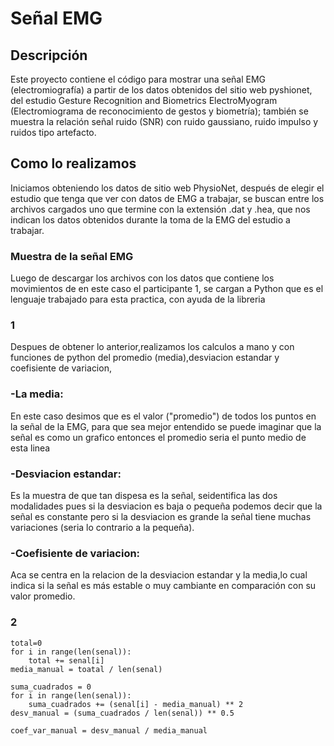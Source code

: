 # Señal EMG

## Descripción 
Este proyecto contiene el código para mostrar una señal EMG (electromiografía) a partir de los datos obtenidos del sitio web pyshionet, del estudio Gesture Recognition and Biometrics ElectroMyogram (Electromiograma de reconocimiento de gestos y biometría); también se muestra la relación señal ruido (SNR) con ruido gaussiano, ruido impulso y ruidos tipo artefacto.  

## Como lo realizamos 
Iniciamos obteniendo los datos de sitio web PhysioNet, después de elegir el estudio que tenga que ver con datos de EMG a trabajar, se buscan entre los archivos cargados uno que termine con la extensión .dat y .hea, que nos indican los datos obtenidos durante la toma de la EMG del estudio a trabajar.  
### Muestra de la señal EMG
Luego de descargar los archivos con los datos que contiene los movimientos de en este caso el participante 1, se cargan a Python que es el lenguaje trabajado para esta practica, con ayuda de la libreria 
### 1
Despues de obtener lo anterior,realizamos los calculos a mano y con funciones de python del promedio (media),desviacion estandar y coefisiente de variacion,

### -La media:
En este caso desimos que es el valor ("promedio") de todos los puntos en la señal de la EMG, para que sea mejor entendido se puede imaginar que la señal es como un grafico entonces el promedio seria el punto medio de esta linea

### -Desviacion estandar:
Es la muestra de que tan dispesa es la señal, seidentifica las dos modalidades pues si la desviacion es baja o pequeña podemos decir que la señal es constante pero si la desviacion es grande la señal tiene muchas variaciones (seria lo contrario a la pequeña).

### -Coefisiente de variacion:
Aca se centra en la relacion de la desviacion estandar y la media,lo cual indica si la señal es más estable o muy cambiante en comparación con su valor promedio.

### 2

``` pitón
total=0
for i in range(len(senal)):
    total += senal[i]
media_manual = toatal / len(senal)
```

``` pitón
suma_cuadrados = 0
for i in range(len(senal)):
    suma_cuadrados += (senal[i] - media_manual) ** 2
desv_manual = (suma_cuadrados / len(senal)) ** 0.5 
```

``` pitón
coef_var_manual = desv_manual / media_manual
```
